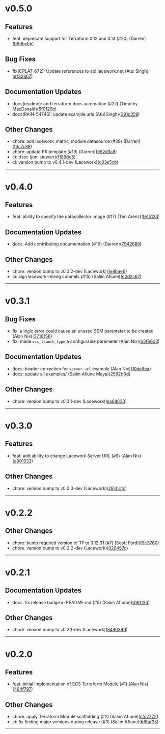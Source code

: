 # v0.5.0

## Features
* feat: deprecate support for Terraform 0.12 and 0.13 (#20) (Darren)([b8dbcbb](https://github.com/lacework/terraform-aws-ecs-agent/commit/b8dbcbbeb6123fa9482536d5a83e2017fb2e6ef9))
## Bug Fixes
* fix(CPLAT-672): Update references to api.lacework.net (Atul Singh)([ef32867](https://github.com/lacework/terraform-aws-ecs-agent/commit/ef32867495a9e661ce77d9ec45f492cd772b8696))
## Documentation Updates
* docs(readme): add terraform docs automation (#27) (Timothy MacDonald)([5f0f29b](https://github.com/lacework/terraform-aws-ecs-agent/commit/5f0f29b87cac7d36a90a6f16f3409edb530ed18d))
* docs(RAIN-54746): update example urls (Atul Singh)([091c359](https://github.com/lacework/terraform-aws-ecs-agent/commit/091c359238dc4e19d46dc8083712f8d13f94dbfa))
## Other Changes
* chore: add lacework_metric_module datasource (#28) (Darren)([fdc7c88](https://github.com/lacework/terraform-aws-ecs-agent/commit/fdc7c88f57b681b3902112c68165e56277cb0a6f))
* chore: update PR template (#19) (Darren)([e52d3a9](https://github.com/lacework/terraform-aws-ecs-agent/commit/e52d3a91b6493c5a0b66e5bde9c5ac6be7c41d23))
* ci: tfsec (jon-stewart)([f1896c5](https://github.com/lacework/terraform-aws-ecs-agent/commit/f1896c54e0a87ef99d943dd0118ccb122484d579))
* ci: version bump to v0.4.1-dev (Lacework)([c93e5cb](https://github.com/lacework/terraform-aws-ecs-agent/commit/c93e5cb08e2c66367db4350cf25a23b90711c43c))
---
# v0.4.0

## Features
* feat: ability to specify the datacollector image (#17) (Tim Arenz)([fe15123](https://github.com/lacework/terraform-aws-ecs-agent/commit/fe15123d31f29a5708b570dc515b9cde8acdc298))
## Documentation Updates
* docs: Add contributing documentation (#16) (Darren)([7942688](https://github.com/lacework/terraform-aws-ecs-agent/commit/794268833d8d5daa67ece4bc1d353ae03370ba11))
## Other Changes
* chore: version bump to v0.3.2-dev (Lacework)([1e8bae6](https://github.com/lacework/terraform-aws-ecs-agent/commit/1e8bae6c095f16708f63e187ae7d46c75b5c4b13))
* ci: sign lacework-releng commits (#15) (Salim Afiune)([c2d2c67](https://github.com/lacework/terraform-aws-ecs-agent/commit/c2d2c6726563e0d794176f0b903d5689716124a2))
---
# v0.3.1

## Bug Fixes
* fix: a logic error could cause an unused SSM parameter to be created (Alan Nix)([3716158](https://github.com/lacework/terraform-aws-ecs-agent/commit/371615829aea2e2df6194e28688aa2ad33c1d97a))
* fix: made `ecs_launch_type` a configurable parameter (Alan Nix)([b3f66c3](https://github.com/lacework/terraform-aws-ecs-agent/commit/b3f66c38a06adfa0b9f613516d08e255479688d7))
## Documentation Updates
* docs: header correction for `server-url` example (Alan Nix)([10de9ea](https://github.com/lacework/terraform-aws-ecs-agent/commit/10de9eacbd8ab8866aa371a2ac459deb9b280fe8))
* docs: update all examples/ (Salim Afiune Maya)([2582b3d](https://github.com/lacework/terraform-aws-ecs-agent/commit/2582b3dba08ee66077c8372ec1919ee00b1a6d12))
## Other Changes
* chore: version bump to v0.3.1-dev (Lacework)([ea6d833](https://github.com/lacework/terraform-aws-ecs-agent/commit/ea6d83355b5417eb4a4e1be72fb586de9e9490fc))
---
# v0.3.0

## Features
* feat: add ability to change Lacework Server URL (#9) (Alan Nix)([a901333](https://github.com/lacework/terraform-aws-ecs-agent/commit/a901333cee4c01478c2f7c582ce6eb1ef8a40915))
## Other Changes
* chore: version bump to v0.2.3-dev (Lacework)([28cbc1c](https://github.com/lacework/terraform-aws-ecs-agent/commit/28cbc1c0384a5c6445a8fb7ed0491e97e09cb3ae))
---
# v0.2.2

## Other Changes
* chore: bump required version of TF to 0.12.31 (#7) (Scott Ford)([f9c3760](https://github.com/lacework/terraform-aws-ecs-agent/commit/f9c3760caa9b2e6a0a2a0b334a5a5b37682beb33))
* chore: version bump to v0.2.2-dev (Lacework)([026457c](https://github.com/lacework/terraform-aws-ecs-agent/commit/026457c4855a686b0cc2bce8f2b91fa1fe22fab2))
---
# v0.2.1

## Documentation Updates
* docs: fix release badge in README.md (#5) (Salim Afiune)([6161133](https://github.com/lacework/terraform-aws-ecs-agent/commit/61611339466ac655ebf7ece89613f4e16e19517c))
## Other Changes
* chore: version bump to v0.2.1-dev (Lacework)([8490399](https://github.com/lacework/terraform-aws-ecs-agent/commit/849039951a223e486717c7d15c691a38969142c6))
---
# v0.2.0

## Features
* feat: initial implementation of ECS Terraform Module (#1) (Alan Nix)([484f797](https://github.com/lacework/terraform-aws-ecs-agent/commit/484f7978ba2792c51e490d19f4cbd12035078475))
## Other Changes
* chore: apply Terraform Module scaffolding (#2) (Salim Afiune)([cfc2772](https://github.com/lacework/terraform-aws-ecs-agent/commit/cfc2772bff5d7aaaef53d156e9998466d4363b51))
* ci: fix finding major versions during release (#3) (Salim Afiune)([b8faf35](https://github.com/lacework/terraform-aws-ecs-agent/commit/b8faf35087278fa06a275db3b2ce479ae5278cc1))
---
